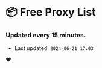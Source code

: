 # :package: Free Proxy List
### Updated every 15 minutes.

- Last updated: `2024-06-21 17:03`

:heart:
